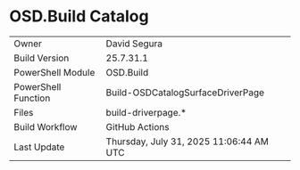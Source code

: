﻿# OSD.Build Catalog

| | |
|-|-|
| Owner | David Segura |
| Build Version | 25.7.31.1 |
| PowerShell Module | OSD.Build |
| PowerShell Function | Build-OSDCatalogSurfaceDriverPage |
| Files | build-driverpage.* |
| Build Workflow | GitHub Actions |
| Last Update | Thursday, July 31, 2025 11:06:44 AM UTC |

